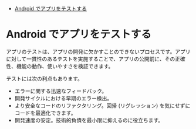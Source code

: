 - [Android でアプリをテストする](#android-でアプリをテストする)


# Android でアプリをテストする

アプリのテストは、アプリの開発に欠かすことのできないプロセスです。アプリに対して一貫性のあるテストを実施することで、アプリの公開前に、その正確性、機能の動作、使いやすさを検証できます。

テストには次の利点もあります。

- エラーに関する迅速なフィードバック。
- 開発サイクルにおける早期のエラー検出。
- より安全なコードのリファクタリング。回帰 (リグレッション) を気にせずにコードを最適化できます。
- 開発速度の安定。技術的負債を最小限に抑えるのに役立ちます。



